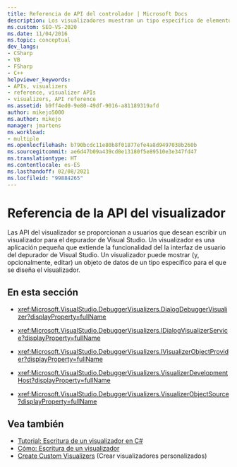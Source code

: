 ```yaml
---
title: Referencia de API del controlador | Microsoft Docs
description: Los visualizadores muestran un tipo específico de elemento de datos y también pueden permitir la edición. Para crear uno, use la API del visualizador que se documenta en esta sección.
ms.custom: SEO-VS-2020
ms.date: 11/04/2016
ms.topic: conceptual
dev_langs:
- CSharp
- VB
- FSharp
- C++
helpviewer_keywords:
- APIs, visualizers
- reference, visualizer APIs
- visualizers, API reference
ms.assetid: b9ff4ed0-9e80-49df-9016-a81189319afd
author: mikejo5000
ms.author: mikejo
manager: jmartens
ms.workload:
- multiple
ms.openlocfilehash: b790bcdc11e80b8f01877efe4a8d9497038b260b
ms.sourcegitcommit: ae6d47b09a439cd0e13180f5e89510e3e347fd47
ms.translationtype: HT
ms.contentlocale: es-ES
ms.lasthandoff: 02/08/2021
ms.locfileid: "99884265"
---
```

# <a name="visualizer-api-reference"></a>Referencia de la API del visualizador

Las API del visualizador se proporcionan a usuarios que desean escribir un visualizador para el depurador de Visual Studio. Un visualizador es una aplicación pequeña que extiende la funcionalidad del la interfaz de usuario del depurador de Visual Studio. Un visualizador puede mostrar (y, opcionalmente, editar) un objeto de datos de un tipo específico para el que se diseña el visualizador.

## <a name="in-this-section"></a>En esta sección

- <xref:Microsoft.VisualStudio.DebuggerVisualizers.DialogDebuggerVisualizer?displayProperty=fullName>

- <xref:Microsoft.VisualStudio.DebuggerVisualizers.IDialogVisualizerService?displayProperty=fullName>

- <xref:Microsoft.VisualStudio.DebuggerVisualizers.IVisualizerObjectProvider?displayProperty=fullName>

- <xref:Microsoft.VisualStudio.DebuggerVisualizers.VisualizerDevelopmentHost?displayProperty=fullName>

- <xref:Microsoft.VisualStudio.DebuggerVisualizers.VisualizerObjectSource?displayProperty=fullName>

## <a name="see-also"></a>Vea también

- [Tutorial: Escritura de un visualizador en C#](../debugger/walkthrough-writing-a-visualizer-in-csharp.md)
- [Cómo: Escritura de un visualizador](create-custom-visualizers-of-data.md)
- [Create Custom Visualizers](../debugger/create-custom-visualizers-of-data.md) (Crear visualizadores personalizados)